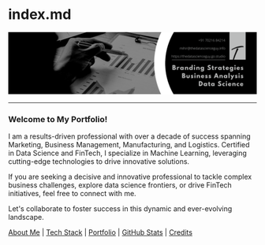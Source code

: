 # index.md

<p align="center"><img src="https://github.com/Mihir-Ai-lab/The_Data_Science_Guy/blob/main/Images/Social%20Media%20Header.png"></p>

---

### Welcome to My Portfolio!

I am a results-driven professional with over a decade of success spanning Marketing, Business Management, Manufacturing, and Logistics. Certified in Data Science and FinTech, I specialize in Machine Learning, leveraging cutting-edge technologies to drive innovative solutions.

If you are seeking a decisive and innovative professional to tackle complex business challenges, explore data science frontiers, or drive FinTech initiatives, feel free to connect with me.

Let's collaborate to foster success in this dynamic and ever-evolving landscape.

[About Me](/about.md) | [Tech Stack](/tech-stack.md) | [Portfolio](/portfolio.md) | [GitHub Stats](/github-stats.md) | [Credits](/credits.md)
